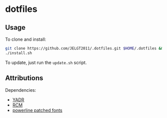 # dotfiles

## Usage

To clone and install:
```bash
git clone https://github.com/JELGT2011/.dotfiles.git $HOME/.dotfiles && cd $_
./install.sh
```

To update, just run the `update.sh` script.


## Attributions

Dependencies:
* [YADR](https://github.com/skwp/dotfiles)
* [RCM](https://github.com/thoughtbot/rcm)
* [powerline patched fonts](https://github.com/powerline/fonts)
